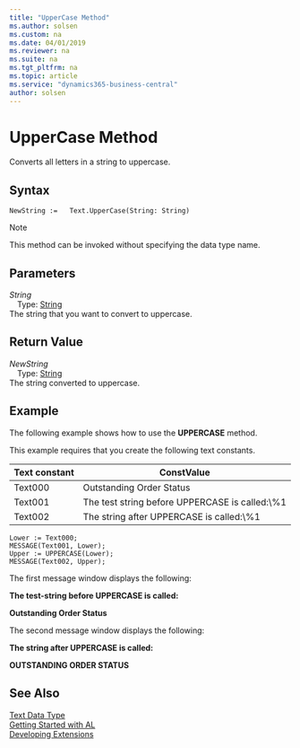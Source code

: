 ```yaml
---
title: "UpperCase Method"
ms.author: solsen
ms.custom: na
ms.date: 04/01/2019
ms.reviewer: na
ms.suite: na
ms.tgt_pltfrm: na
ms.topic: article
ms.service: "dynamics365-business-central"
author: solsen
---
```

[//]: # (START>DO_NOT_EDIT)
[//]: # (IMPORTANT:Do not edit any of the content between here and the END>DO_NOT_EDIT.)
[//]: # (Any modifications should be made in the .xml files in the ModernDev repo.)
# UpperCase Method
Converts all letters in a string to uppercase.


## Syntax
```
NewString :=   Text.UpperCase(String: String)
```
> [!NOTE]  
> This method can be invoked without specifying the data type name.  
## Parameters
*String*  
&emsp;Type: [String](../string/string-data-type.md)  
The string that you want to convert to uppercase.  


## Return Value
*NewString*  
&emsp;Type: [String](../string/string-data-type.md)  
The string converted to uppercase.  


[//]: # (IMPORTANT: END>DO_NOT_EDIT)

## Example  
 The following example shows how to use the **UPPERCASE** method.  
  
 This example requires that you create the following text constants.  
  
|Text constant|ConstValue|  
|-------------------|----------------|  
|Text000|Outstanding Order Status|  
|Text001|The test string before UPPERCASE is called:\\%1|  
|Text002|The string after UPPERCASE is called:\\%1|  
  
```  
Lower := Text000;  
MESSAGE(Text001, Lower);  
Upper := UPPERCASE(Lower);  
MESSAGE(Text002, Upper);  
```  
  
 The first message window displays the following:  
  
 **The test-string before UPPERCASE is called:**  
  
 **Outstanding Order Status**  
  
 The second message window displays the following:  
  
 **The string after UPPERCASE is called:**  
  
 **OUTSTANDING ORDER STATUS**  

## See Also
[Text Data Type](text-data-type.md)  
[Getting Started with AL](../../devenv-get-started.md)  
[Developing Extensions](../../devenv-dev-overview.md)